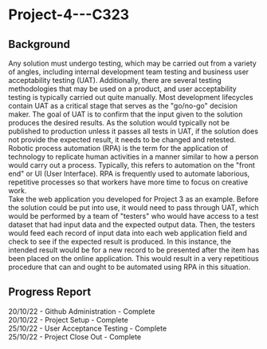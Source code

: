 # Project-4---C323
## Background
Any solution must undergo testing, which may be carried out from a variety of angles, including internal development team testing and business user acceptability testing (UAT). Additionally, there are several testing methodologies that may be used on a product, and user acceptability testing is typically carried out quite manually. Most development lifecycles contain UAT as a critical stage that serves as the "go/no-go" decision maker. The goal of UAT is to confirm that the input given to the solution produces the desired results. As the solution would typically not be published to production unless it passes all tests in UAT, if the solution does not provide the expected result, it needs to be changed and retested.  
Robotic process automation (RPA) is the term for the application of technology to replicate human activities in a manner similar to how a person would carry out a process. Typically, this refers to automation on the "front end" or UI (User Interface). RPA is frequently used to automate laborious, repetitive processes so that workers have more time to focus on creative work.  
Take the web application you developed for Project 3 as an example. Before the solution could be put into use, it would need to pass through UAT, which would be performed by a team of "testers" who would have access to a test dataset that had input data and the expected output data. Then, the testers would feed each record of input data into each web application field and check to see if the expected result is produced. In this instance, the intended result would be for a new record to be presented after the item has been placed on the online application. This would result in a very repetitious procedure that can and ought to be automated using RPA in this situation.
## Progress Report
20/10/22 - Github Administration - Complete  
20/10/22 - Project Setup - Complete  
25/10/22 - User Acceptance Testing - Complete  
25/10/22 - Project Close Out - Complete  
